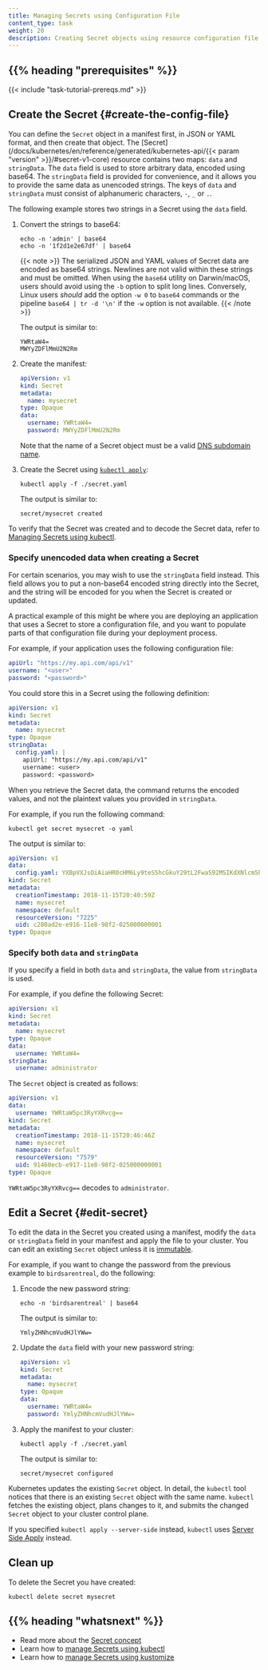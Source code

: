 ```yaml
---
title: Managing Secrets using Configuration File
content_type: task
weight: 20
description: Creating Secret objects using resource configuration file.
---
```


<!-- overview -->

## {{% heading "prerequisites" %}}

{{< include "task-tutorial-prereqs.md" >}}

<!-- steps -->

## Create the Secret {#create-the-config-file}

You can define the `Secret` object in a manifest first, in JSON or YAML format,
and then create that object. The
[Secret](/docs/kubernetes/en/reference/generated/kubernetes-api/{{< param "version" >}}/#secret-v1-core)
resource contains two maps: `data` and `stringData`.
The `data` field is used to store arbitrary data, encoded using base64. The
`stringData` field is provided for convenience, and it allows you to provide
the same data as unencoded strings.
The keys of `data` and `stringData` must consist of alphanumeric characters,
`-`, `_` or `.`.

The following example stores two strings in a Secret using the `data` field.

1. Convert the strings to base64:

   ```shell
   echo -n 'admin' | base64
   echo -n '1f2d1e2e67df' | base64
   ```

   {{< note >}}
   The serialized JSON and YAML values of Secret data are encoded as base64 strings. Newlines are not valid within these strings and must be omitted. When using the `base64` utility on Darwin/macOS, users should avoid using the `-b` option to split long lines. Conversely, Linux users *should* add the option `-w 0` to `base64` commands or the pipeline `base64 | tr -d '\n'` if the `-w` option is not available.
   {{< /note >}}

   The output is similar to:

   ```
   YWRtaW4=
   MWYyZDFlMmU2N2Rm
   ```

1. Create the manifest:

   ```yaml
   apiVersion: v1
   kind: Secret
   metadata:
     name: mysecret
   type: Opaque
   data:
     username: YWRtaW4=
     password: MWYyZDFlMmU2N2Rm
   ```

   Note that the name of a Secret object must be a valid
   [DNS subdomain name](/docs/kubernetes/en/concepts/overview/working-with-objects/names#dns-subdomain-names).

1. Create the Secret using [`kubectl apply`](/docs/kubernetes/en/reference/generated/kubectl/kubectl-commands#apply):

   ```shell
   kubectl apply -f ./secret.yaml
   ```

   The output is similar to:

   ```
   secret/mysecret created
   ```

To verify that the Secret was created and to decode the Secret data, refer to
[Managing Secrets using kubectl](/docs/kubernetes/en/tasks/configmap-secret/managing-secret-using-kubectl/#verify-the-secret).

### Specify unencoded data when creating a Secret

For certain scenarios, you may wish to use the `stringData` field instead. This
field allows you to put a non-base64 encoded string directly into the Secret,
and the string will be encoded for you when the Secret is created or updated.

A practical example of this might be where you are deploying an application
that uses a Secret to store a configuration file, and you want to populate
parts of that configuration file during your deployment process.

For example, if your application uses the following configuration file:

```yaml
apiUrl: "https://my.api.com/api/v1"
username: "<user>"
password: "<password>"
```

You could store this in a Secret using the following definition:

```yaml
apiVersion: v1
kind: Secret
metadata:
  name: mysecret
type: Opaque
stringData:
  config.yaml: |
    apiUrl: "https://my.api.com/api/v1"
    username: <user>
    password: <password>
```

When you retrieve the Secret data, the command returns the encoded values,
and not the plaintext values you provided in `stringData`.

For example, if you run the following command:

```shell
kubectl get secret mysecret -o yaml
```

The output is similar to:

```yaml
apiVersion: v1
data:
  config.yaml: YXBpVXJsOiAiaHR0cHM6Ly9teS5hcGkuY29tL2FwaS92MSIKdXNlcm5hbWU6IHt7dXNlcm5hbWV9fQpwYXNzd29yZDoge3twYXNzd29yZH19
kind: Secret
metadata:
  creationTimestamp: 2018-11-15T20:40:59Z
  name: mysecret
  namespace: default
  resourceVersion: "7225"
  uid: c280ad2e-e916-11e8-98f2-025000000001
type: Opaque
```

### Specify both `data` and `stringData`

If you specify a field in both `data` and `stringData`, the value from `stringData` is used.

For example, if you define the following Secret:

```yaml
apiVersion: v1
kind: Secret
metadata:
  name: mysecret
type: Opaque
data:
  username: YWRtaW4=
stringData:
  username: administrator
```

The `Secret` object is created as follows:

```yaml
apiVersion: v1
data:
  username: YWRtaW5pc3RyYXRvcg==
kind: Secret
metadata:
  creationTimestamp: 2018-11-15T20:46:46Z
  name: mysecret
  namespace: default
  resourceVersion: "7579"
  uid: 91460ecb-e917-11e8-98f2-025000000001
type: Opaque
```

`YWRtaW5pc3RyYXRvcg==` decodes to `administrator`.

## Edit a Secret {#edit-secret}

To edit the data in the Secret you created using a manifest, modify the `data`
or `stringData` field in your manifest and apply the file to your
cluster. You can edit an existing `Secret` object unless it is
[immutable](/docs/kubernetes/en/concepts/configuration/secret/#secret-immutable).

For example, if you want to change the password from the previous example to
`birdsarentreal`, do the following:

1. Encode the new password string:

   ```shell
   echo -n 'birdsarentreal' | base64
   ```

   The output is similar to:

   ```
   YmlyZHNhcmVudHJlYWw=
   ```

1. Update the `data` field with your new password string:

   ```yaml
   apiVersion: v1
   kind: Secret
   metadata:
     name: mysecret
   type: Opaque
   data:
     username: YWRtaW4=
     password: YmlyZHNhcmVudHJlYWw=
   ```

1. Apply the manifest to your cluster:

   ```shell
   kubectl apply -f ./secret.yaml
   ```

   The output is similar to:

   ```
   secret/mysecret configured
   ```

Kubernetes updates the existing `Secret` object. In detail, the `kubectl` tool
notices that there is an existing `Secret` object with the same name. `kubectl`
fetches the existing object, plans changes to it, and submits the changed
`Secret` object to your cluster control plane.

If you specified `kubectl apply --server-side` instead, `kubectl` uses
[Server Side Apply](/docs/kubernetes/en/reference/using-api/server-side-apply/) instead.

## Clean up

To delete the Secret you have created:

```shell
kubectl delete secret mysecret
```

## {{% heading "whatsnext" %}}

- Read more about the [Secret concept](/docs/kubernetes/en/concepts/configuration/secret/)
- Learn how to [manage Secrets using kubectl](/docs/kubernetes/en/tasks/configmap-secret/managing-secret-using-kubectl/)
- Learn how to [manage Secrets using kustomize](/docs/kubernetes/en/tasks/configmap-secret/managing-secret-using-kustomize/)
